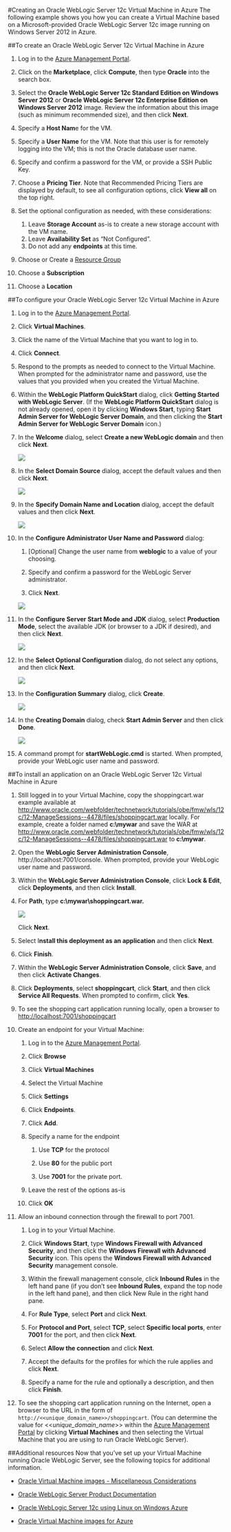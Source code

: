 <properties
	pageTitle="Create an Oracle WebLogic Server 12c VM | Windows Azure"
	description="Create an Oracle WebLogic Server 12c virtual machine running Windows Server 2012 in Windows Azure, using the Resource Manager deployment model."
	services="virtual-machines"
	authors="bbenz"
	documentationCenter=""
	tags="azure-resource-manager"/>

<tags
	ms.service="virtual-machines"
	ms.date="06/22/2015"
	wacn.date=""/>

#Creating an Oracle WebLogic Server 12c Virtual Machine in Azure
The following example shows you how you can create a Virtual Machine based on a Microsoft-provided Oracle WebLogic Server 12c image running on Windows Server 2012 in Azure.

##To create an Oracle WebLogic Server 12c Virtual Machine in Azure

1. Log in to the [Azure Management Portal](https://manage.windowsazure.cn/).

2. Click on the **Marketplace**, click **Compute**, then type **Oracle** into the search box.

3.	Select the **Oracle WebLogic Server 12c Standard Edition on Windows Server 2012** or **Oracle WebLogic Server 12c Enterprise Edition on Windows Server 2012** image.  Review the information about this image (such as minimum recommended size), and then click **Next**.

4.	Specify a **Host Nam**e for the VM.

5.	Specify a **User Name** for the VM. Note that this user is for remotely logging into the VM; this is not the Oracle database user name.

6.	Specify and confirm a password for the VM, or provide a SSH Public Key.

7.	Choose a **Pricing Tier**.  Note that Recommended Pricing Tiers are displayed by default, to see all configuration options, click **View all** on the top right.

8.	Set the optional configuration as needed, with these considerations:
	1. Leave **Storage Account** as-is to create a new storage account with the VM name.
	2. Leave **Availability Set** as “Not Configured”.
	3. Do not add any **endpoints** at this time.

9.	Choose or Create a [Resource Group](/documentation/articles/resource-group-portal)

10. Choose a **Subscription**

11. Choose a **Location**


##To configure your Oracle WebLogic Server 12c Virtual Machine in Azure

1. Log in to the [Azure Management Portal](https://manage.windowsazure.cn/).

2.	Click **Virtual Machines**.

3.	Click the name of the Virtual Machine that you want to log in to.

4.	Click **Connect**.

5.	Respond to the prompts as needed to connect to the Virtual Machine. When prompted for the administrator name and password, use the values that you provided when you created the Virtual Machine.

6.	Within the **WebLogic Platform QuickStart** dialog, click **Getting Started with WebLogic Server**. (If the **WebLogic Platform QuickStart** dialog is not already opened, open it by clicking **Windows Start**, typing **Start Admin Server for WebLogic Server Domain**, and then clicking the **Start Admin Server for WebLogic Server Domain** icon.)

7.	In the **Welcome** dialog, select **Create a new WebLogic domain** and then click **Next**.

	![](./media/virtual-machines-creating-oracle-webLogic-server-12c-virtual-machine/image10.png)

8.	In the **Select Domain Source** dialog, accept the default values and then click **Next**.

	![](./media/virtual-machines-creating-oracle-webLogic-server-12c-virtual-machine/image11.png)

9.	In the **Specify Domain Name and Location** dialog, accept the default values and then click **Next**.

	![](./media/virtual-machines-creating-oracle-webLogic-server-12c-virtual-machine/image12.png)

10.	In the **Configure Administrator User Name and Password** dialog:

	1.	[Optional] Change the user name from **weblogic** to a value of your choosing.

	2.	Specify and confirm a password for the WebLogic Server administrator.

	3.	Click **Next**.

	![](./media/virtual-machines-creating-oracle-webLogic-server-12c-virtual-machine/image13.png)

11.	In the **Configure Server Start Mode and JDK** dialog, select **Production Mode**, select the available JDK (or browser to a JDK if desired), and then click **Next**.

	![](./media/virtual-machines-creating-oracle-webLogic-server-12c-virtual-machine/image14.png)

12.	In the **Select Optional Configuration** dialog, do not select any options, and then click **Next**.

	![](./media/virtual-machines-creating-oracle-webLogic-server-12c-virtual-machine/image15.png)

13.	In the **Configuration Summary** dialog, click **Create**.

	![](./media/virtual-machines-creating-oracle-webLogic-server-12c-virtual-machine/image16.png)

14.	In the **Creating Domain** dialog, check **Start Admin Server** and then click **Done**.

	![](./media/virtual-machines-creating-oracle-webLogic-server-12c-virtual-machine/image17.png)

15.	A command prompt for **startWebLogic.cmd** is started. When prompted, provide your WebLogic user name and password.

##To install an application on an Oracle WebLogic Server 12c Virtual Machine in Azure
1.	Still logged in to your Virtual Machine, copy the shoppingcart.war example available at http://www.oracle.com/webfolder/technetwork/tutorials/obe/fmw/wls/12c/12-ManageSessions--4478/files/shoppingcart.war locally. For example, create a folder named **c:\mywar** and save the WAR at http://www.oracle.com/webfolder/technetwork/tutorials/obe/fmw/wls/12c/12-ManageSessions--4478/files/shoppingcart.war to **c:\mywar**.

2.	Open the **WebLogic Server Administration Console**, http://localhost:7001/console. When prompted, provide your WebLogic user name and password.

3.	Within the **WebLogic Server Administration Console**, click **Lock & Edit**, click **Deployments**, and then click **Install**.

4.	For **Path**, type **c:\mywar\shoppingcart.war.**

	![](./media/virtual-machines-creating-oracle-webLogic-server-12c-virtual-machine/image18.png)

	Click **Next**.

5.	Select I**nstall this deployment as an application** and then click **Next**.

6.	Click **Finish**.

7.	Within the **WebLogic Server Administration Console**, click **Save**, and then click **Activate Changes**.

8.	Click **Deployments**, select **shoppingcart**, click **Start**, and then click **Service All Requests**. When prompted to confirm, click **Yes**.

9.	To see the shopping cart application running locally, open a browser to <http://localhost:7001/shoppingcart>

10.	Create an endpoint for your Virtual Machine:

	1. Log in to the [Azure Management Portal](https://manage.windowsazure.cn/).

	2.	Click **Browse**

	3.	Click **Virtual Machines**

	4.	Select the Virtual Machine

	5.	Click **Settings**

	6.	Click **Endpoints**.

	7.	Click **Add**.

	8.	Specify a name for the endpoint

		1. Use **TCP** for the protocol

		2. Use **80** for the public port

		3. Use **7001** for the private port.

	9.	Leave the rest of the options as-is

	10. Click **OK**

11.	Allow an inbound connection through the firewall to port 7001.

	1.	Log in to your Virtual Machine.

	2.	Click **Windows Start**, type **Windows Firewall with Advanced Security**, and then click the **Windows Firewall with Advanced Security** icon. This opens the **Windows Firewall with Advanced Security** management console.

	3.	Within the firewall management console, click **Inbound Rules** in the left hand pane (if you don’t see **Inbound Rules**, expand the top node in the left hand pane), and then click New Rule in the right hand pane.

	4.	For **Rule Type**, select **Port** and click **Next**.

	5.	For **Protocol and Port**, select **TCP**, select **Specific local ports**, enter **7001** for the port, and then click **Next**.

	6.	Select **Allow the connection** and click **Next**.

	7.	Accept the defaults for the profiles for which the rule applies and click **Next**.

	8.	Specify a name for the rule and optionally a description, and then click **Finish**.

12.	To see the shopping cart application running on the Internet, open a browser to the URL in the form of `http://<<unique_domain_name>>/shoppingcart`. (You can determine the value for <<*unique_domain_name*>> within the [Azure Management Portal](https://manage.windowsazure.cn/) by clicking **Virtual Machines** and then selecting the Virtual Machine that you are using to run Oracle WebLogic Server).


##Additional resources
Now that you’ve set up your Virtual Machine running Oracle WebLogic Server, see the following topics for additional information.

-	[Oracle Virtual Machine images - Miscellaneous Considerations](/documentation/articles/virtual-machines-miscellaneous-considerations-oracle-virtual-machine-images)

-	[Oracle WebLogic Server Product Documentation](http://www.oracle.com/technetwork/middleware/weblogic/documentation/index.html)

-	[Oracle WebLogic Server 12c using Linux on Windows Azure](http://www.oracle.com/technetwork/middleware/weblogic/learnmore/oracle-weblogic-on-azure-wp-2020930.pdf)

-	[Oracle Virtual Machine images for Azure](/documentation/articles/virtual-machines-oracle-list-oracle-virtual-machine-images)
